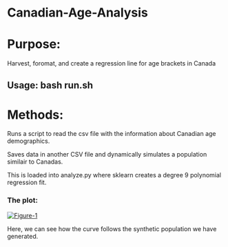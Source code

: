 # Canadian-Age-Analysis
<h1>Purpose:</h1>
<p>Harvest, foromat, and create a regression line for age brackets in Canada</p>
<h2>Usage: bash run.sh</h2>
<h1>Methods:</h1>
<p>Runs a script to read the csv file with the information about Canadian age demographics.</p>
<p> Saves data in another CSV file and dynamically simulates a population similair to Canadas.</p>
<p>This is loaded into analyze.py where sklearn creates a degree 9 polynomial regression fit.</p>
<h3>The plot:</h3>
<a href="https://ibb.co/JdRsPYD"><img src="https://i.ibb.co/n0sLSXx/Figure-1.png" alt="Figure-1" border="0"></a>
<p>Here, we can see how the curve follows the synthetic population we have generated.</p>